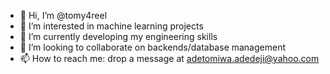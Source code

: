 - 👋 Hi, I’m @tomy4reel
- 👀 I’m interested in machine learning projects
- 🌱 I’m currently developing my engineering skills
- 💞️ I’m looking to collaborate on backends/database management
- 📫 How to reach me: drop a message at adetomiwa.adedeji@yahoo.com

<!---
tomy4reel/tomy4reel is a ✨ special ✨ repository because its `README.md` (this file) appears on your GitHub profile.
You can click the Preview link to take a look at your changes.
--->
